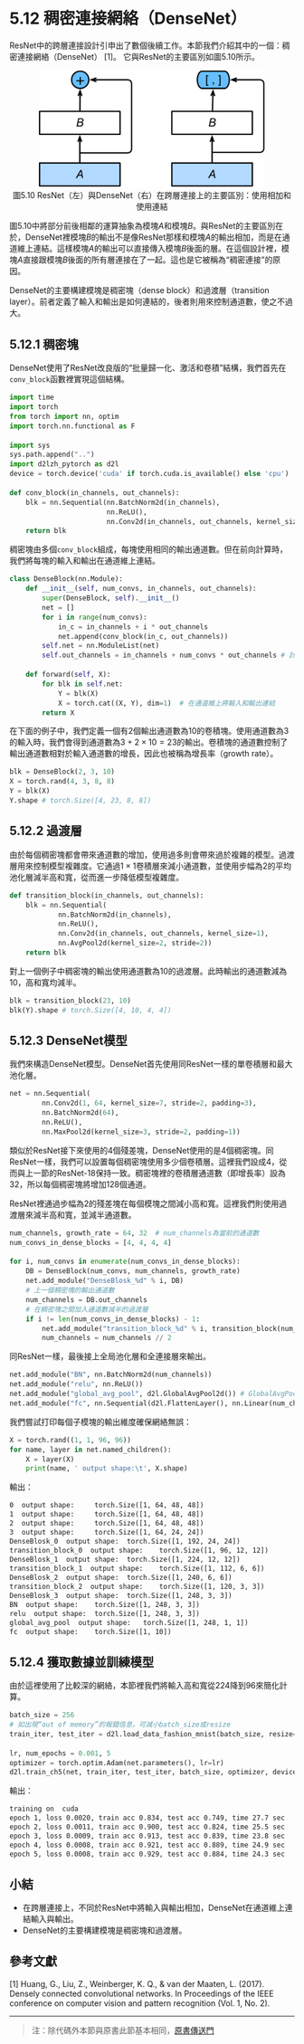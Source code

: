 # 5.12 稠密連接網絡（DenseNet）

ResNet中的跨層連接設計引申出了數個後續工作。本節我們介紹其中的一個：稠密連接網絡（DenseNet） [1]。 它與ResNet的主要區別如圖5.10所示。

<div align=center>
<img width="400" src="../img/chapter05/5.12_densenet.svg"/>
</div>
<div align=center>圖5.10 ResNet（左）與DenseNet（右）在跨層連接上的主要區別：使用相加和使用連結</div>

圖5.10中將部分前後相鄰的運算抽象為模塊$A$和模塊$B$。與ResNet的主要區別在於，DenseNet裡模塊$B$的輸出不是像ResNet那樣和模塊$A$的輸出相加，而是在通道維上連結。這樣模塊$A$的輸出可以直接傳入模塊$B$後面的層。在這個設計裡，模塊$A$直接跟模塊$B$後面的所有層連接在了一起。這也是它被稱為“稠密連接”的原因。

DenseNet的主要構建模塊是稠密塊（dense block）和過渡層（transition layer）。前者定義了輸入和輸出是如何連結的，後者則用來控制通道數，使之不過大。


## 5.12.1 稠密塊

DenseNet使用了ResNet改良版的“批量歸一化、激活和卷積”結構，我們首先在`conv_block`函數裡實現這個結構。

``` python
import time
import torch
from torch import nn, optim
import torch.nn.functional as F

import sys
sys.path.append("..") 
import d2lzh_pytorch as d2l
device = torch.device('cuda' if torch.cuda.is_available() else 'cpu')

def conv_block(in_channels, out_channels):
    blk = nn.Sequential(nn.BatchNorm2d(in_channels), 
                        nn.ReLU(),
                        nn.Conv2d(in_channels, out_channels, kernel_size=3, padding=1))
    return blk
```

稠密塊由多個`conv_block`組成，每塊使用相同的輸出通道數。但在前向計算時，我們將每塊的輸入和輸出在通道維上連結。

``` python
class DenseBlock(nn.Module):
    def __init__(self, num_convs, in_channels, out_channels):
        super(DenseBlock, self).__init__()
        net = []
        for i in range(num_convs):
            in_c = in_channels + i * out_channels
            net.append(conv_block(in_c, out_channels))
        self.net = nn.ModuleList(net)
        self.out_channels = in_channels + num_convs * out_channels # 計算輸出通道數

    def forward(self, X):
        for blk in self.net:
            Y = blk(X)
            X = torch.cat((X, Y), dim=1)  # 在通道維上將輸入和輸出連結
        return X
```

在下面的例子中，我們定義一個有2個輸出通道數為10的卷積塊。使用通道數為3的輸入時，我們會得到通道數為$3+2\times 10=23$的輸出。卷積塊的通道數控制了輸出通道數相對於輸入通道數的增長，因此也被稱為增長率（growth rate）。

``` python
blk = DenseBlock(2, 3, 10)
X = torch.rand(4, 3, 8, 8)
Y = blk(X)
Y.shape # torch.Size([4, 23, 8, 8])
```

## 5.12.2 過渡層

由於每個稠密塊都會帶來通道數的增加，使用過多則會帶來過於複雜的模型。過渡層用來控制模型複雜度。它通過$1\times1$卷積層來減小通道數，並使用步幅為2的平均池化層減半高和寬，從而進一步降低模型複雜度。

``` python
def transition_block(in_channels, out_channels):
    blk = nn.Sequential(
            nn.BatchNorm2d(in_channels), 
            nn.ReLU(),
            nn.Conv2d(in_channels, out_channels, kernel_size=1),
            nn.AvgPool2d(kernel_size=2, stride=2))
    return blk
```

對上一個例子中稠密塊的輸出使用通道數為10的過渡層。此時輸出的通道數減為10，高和寬均減半。

``` python
blk = transition_block(23, 10)
blk(Y).shape # torch.Size([4, 10, 4, 4])
```

## 5.12.3 DenseNet模型

我們來構造DenseNet模型。DenseNet首先使用同ResNet一樣的單卷積層和最大池化層。

``` python
net = nn.Sequential(
        nn.Conv2d(1, 64, kernel_size=7, stride=2, padding=3),
        nn.BatchNorm2d(64), 
        nn.ReLU(),
        nn.MaxPool2d(kernel_size=3, stride=2, padding=1))
```

類似於ResNet接下來使用的4個殘差塊，DenseNet使用的是4個稠密塊。同ResNet一樣，我們可以設置每個稠密塊使用多少個卷積層。這裡我們設成4，從而與上一節的ResNet-18保持一致。稠密塊裡的卷積層通道數（即增長率）設為32，所以每個稠密塊將增加128個通道。

ResNet裡通過步幅為2的殘差塊在每個模塊之間減小高和寬。這裡我們則使用過渡層來減半高和寬，並減半通道數。

``` python
num_channels, growth_rate = 64, 32  # num_channels為當前的通道數
num_convs_in_dense_blocks = [4, 4, 4, 4]

for i, num_convs in enumerate(num_convs_in_dense_blocks):
    DB = DenseBlock(num_convs, num_channels, growth_rate)
    net.add_module("DenseBlosk_%d" % i, DB)
    # 上一個稠密塊的輸出通道數
    num_channels = DB.out_channels
    # 在稠密塊之間加入通道數減半的過渡層
    if i != len(num_convs_in_dense_blocks) - 1:
        net.add_module("transition_block_%d" % i, transition_block(num_channels, num_channels // 2))
        num_channels = num_channels // 2
```

同ResNet一樣，最後接上全局池化層和全連接層來輸出。

``` python
net.add_module("BN", nn.BatchNorm2d(num_channels))
net.add_module("relu", nn.ReLU())
net.add_module("global_avg_pool", d2l.GlobalAvgPool2d()) # GlobalAvgPool2d的輸出: (Batch, num_channels, 1, 1)
net.add_module("fc", nn.Sequential(d2l.FlattenLayer(), nn.Linear(num_channels, 10))) 
```
我們嘗試打印每個子模塊的輸出維度確保網絡無誤：
``` python
X = torch.rand((1, 1, 96, 96))
for name, layer in net.named_children():
    X = layer(X)
    print(name, ' output shape:\t', X.shape)
```
輸出：
```
0  output shape:	 torch.Size([1, 64, 48, 48])
1  output shape:	 torch.Size([1, 64, 48, 48])
2  output shape:	 torch.Size([1, 64, 48, 48])
3  output shape:	 torch.Size([1, 64, 24, 24])
DenseBlosk_0  output shape:	 torch.Size([1, 192, 24, 24])
transition_block_0  output shape:	 torch.Size([1, 96, 12, 12])
DenseBlosk_1  output shape:	 torch.Size([1, 224, 12, 12])
transition_block_1  output shape:	 torch.Size([1, 112, 6, 6])
DenseBlosk_2  output shape:	 torch.Size([1, 240, 6, 6])
transition_block_2  output shape:	 torch.Size([1, 120, 3, 3])
DenseBlosk_3  output shape:	 torch.Size([1, 248, 3, 3])
BN  output shape:	 torch.Size([1, 248, 3, 3])
relu  output shape:	 torch.Size([1, 248, 3, 3])
global_avg_pool  output shape:	 torch.Size([1, 248, 1, 1])
fc  output shape:	 torch.Size([1, 10])
```

## 5.12.4 獲取數據並訓練模型

由於這裡使用了比較深的網絡，本節裡我們將輸入高和寬從224降到96來簡化計算。

``` python
batch_size = 256
# 如出現“out of memory”的報錯信息，可減小batch_size或resize
train_iter, test_iter = d2l.load_data_fashion_mnist(batch_size, resize=96)

lr, num_epochs = 0.001, 5
optimizer = torch.optim.Adam(net.parameters(), lr=lr)
d2l.train_ch5(net, train_iter, test_iter, batch_size, optimizer, device, num_epochs)
```
輸出：
```
training on  cuda
epoch 1, loss 0.0020, train acc 0.834, test acc 0.749, time 27.7 sec
epoch 2, loss 0.0011, train acc 0.900, test acc 0.824, time 25.5 sec
epoch 3, loss 0.0009, train acc 0.913, test acc 0.839, time 23.8 sec
epoch 4, loss 0.0008, train acc 0.921, test acc 0.889, time 24.9 sec
epoch 5, loss 0.0008, train acc 0.929, test acc 0.884, time 24.3 sec
```

## 小結

* 在跨層連接上，不同於ResNet中將輸入與輸出相加，DenseNet在通道維上連結輸入與輸出。
* DenseNet的主要構建模塊是稠密塊和過渡層。


## 參考文獻

[1] Huang, G., Liu, Z., Weinberger, K. Q., & van der Maaten, L. (2017). Densely connected convolutional networks. In Proceedings of the IEEE conference on computer vision and pattern recognition (Vol. 1, No. 2).

-----------
> 注：除代碼外本節與原書此節基本相同，[原書傳送門](https://zh.d2l.ai/chapter_convolutional-neural-networks/densenet.html)
